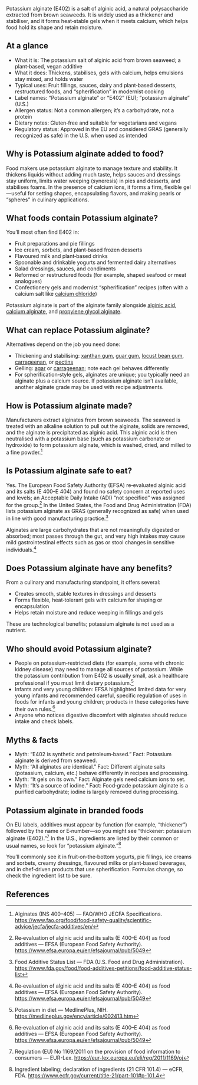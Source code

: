 Potassium alginate (E402) is a salt of alginic acid, a natural polysaccharide extracted from brown seaweeds. It is widely used as a thickener and stabiliser, and it forms heat‑stable gels when it meets calcium, which helps food hold its shape and retain moisture.
<!--more-->

## At a glance
- What it is: The potassium salt of alginic acid from brown seaweed; a plant‑based, vegan additive
- What it does: Thickens, stabilises, gels with calcium, helps emulsions stay mixed, and holds water
- Typical uses: Fruit fillings, sauces, dairy and plant‑based desserts, restructured foods, and “spherification” in modernist cooking
- Label names: “Potassium alginate” or “E402” (EU); “potassium alginate” (U.S.)
- Allergen status: Not a common allergen; it’s a carbohydrate, not a protein
- Dietary notes: Gluten‑free and suitable for vegetarians and vegans
- Regulatory status: Approved in the EU and considered GRAS (generally recognized as safe) in the U.S. when used as intended

## Why is Potassium alginate added to food?
Food makers use potassium alginate to manage texture and stability. It thickens liquids without adding much taste, helps sauces and dressings stay uniform, limits water weeping (syneresis) in pies and desserts, and stabilises foams. In the presence of calcium ions, it forms a firm, flexible gel—useful for setting shapes, encapsulating flavors, and making pearls or “spheres” in culinary applications.

## What foods contain Potassium alginate?
You’ll most often find E402 in:
- Fruit preparations and pie fillings
- Ice cream, sorbets, and plant‑based frozen desserts
- Flavoured milk and plant‑based drinks
- Spoonable and drinkable yogurts and fermented dairy alternatives
- Salad dressings, sauces, and condiments
- Reformed or restructured foods (for example, shaped seafood or meat analogues)
- Confectionery gels and modernist “spherification” recipes (often with a calcium salt like [calcium chloride](/e509-calcium-chloride))

Potassium alginate is part of the alginate family alongside [alginic acid](/e400-alginic-acid), [calcium alginate](/e404-calcium-alginate), and [propylene glycol alginate](/e405-propane-1-2-diol-alginate).

## What can replace Potassium alginate?
Alternatives depend on the job you need done:
- Thickening and stabilising: [xanthan gum](/e415-xanthan-gum), [guar gum](/e412-guar-gum), [locust bean gum](/e410-locust-bean-gum), [carrageenan](/e407-carrageenan), or [pectins](/e440-pectins)
- Gelling: [agar](/e406-agar) or [carrageenan](/e407-carrageenan); note each gel behaves differently
- For spherification‑style gels, alginates are unique; you typically need an alginate plus a calcium source. If potassium alginate isn’t available, another alginate grade may be used with recipe adjustments.

## How is Potassium alginate made?
Manufacturers extract alginates from brown seaweeds. The seaweed is treated with an alkaline solution to pull out the alginate, solids are removed, and the alginate is precipitated as alginic acid. This alginic acid is then neutralised with a potassium base (such as potassium carbonate or hydroxide) to form potassium alginate, which is washed, dried, and milled to a fine powder.[^3]

## Is Potassium alginate safe to eat?
Yes. The European Food Safety Authority (EFSA) re‑evaluated alginic acid and its salts (E 400–E 404) and found no safety concern at reported uses and levels; an Acceptable Daily Intake (ADI) “not specified” was assigned for the group.[^1] In the United States, the Food and Drug Administration (FDA) lists potassium alginate as GRAS (generally recognized as safe) when used in line with good manufacturing practice.[^2]

Alginates are large carbohydrates that are not meaningfully digested or absorbed; most passes through the gut, and very high intakes may cause mild gastrointestinal effects such as gas or stool changes in sensitive individuals.[^1]

## Does Potassium alginate have any benefits?
From a culinary and manufacturing standpoint, it offers several:
- Creates smooth, stable textures in dressings and desserts
- Forms flexible, heat‑tolerant gels with calcium for shaping or encapsulation
- Helps retain moisture and reduce weeping in fillings and gels

These are technological benefits; potassium alginate is not used as a nutrient.

## Who should avoid Potassium alginate?
- People on potassium‑restricted diets (for example, some with chronic kidney disease) may need to manage all sources of potassium. While the potassium contribution from E402 is usually small, ask a healthcare professional if you must limit dietary potassium.[^4]
- Infants and very young children: EFSA highlighted limited data for very young infants and recommended careful, specific regulation of uses in foods for infants and young children; products in these categories have their own rules.[^1]
- Anyone who notices digestive discomfort with alginates should reduce intake and check labels.

## Myths & facts
- Myth: “E402 is synthetic and petroleum‑based.” Fact: Potassium alginate is derived from seaweed.
- Myth: “All alginates are identical.” Fact: Different alginate salts (potassium, calcium, etc.) behave differently in recipes and processing.
- Myth: “It gels on its own.” Fact: Alginate gels need calcium ions to set.
- Myth: “It’s a source of iodine.” Fact: Food‑grade potassium alginate is a purified carbohydrate; iodine is largely removed during processing.

## Potassium alginate in branded foods
On EU labels, additives must appear by function (for example, “thickener”) followed by the name or E‑number—so you might see “thickener: potassium alginate (E402).”[^5] In the U.S., ingredients are listed by their common or usual names, so look for “potassium alginate.”[^6]

You’ll commonly see it in fruit‑on‑the‑bottom yogurts, pie fillings, ice creams and sorbets, creamy dressings, flavoured milks or plant‑based beverages, and in chef‑driven products that use spherification. Formulas change, so check the ingredient list to be sure.

## References
[^1]: Re‑evaluation of alginic acid and its salts (E 400–E 404) as food additives — EFSA (European Food Safety Authority). https://www.efsa.europa.eu/en/efsajournal/pub/5049
[^2]: Food Additive Status List — FDA (U.S. Food and Drug Administration). https://www.fda.gov/food/food-additives-petitions/food-additive-status-list
[^3]: Alginates (INS 400–405) — FAO/WHO JECFA Specifications. https://www.fao.org/food/food-safety-quality/scientific-advice/jecfa/jecfa-additives/en/
[^4]: Potassium in diet — MedlinePlus, NIH. https://medlineplus.gov/ency/article/002413.htm
[^5]: Regulation (EU) No 1169/2011 on the provision of food information to consumers — EUR-Lex. https://eur-lex.europa.eu/eli/reg/2011/1169/oj
[^6]: Ingredient labeling; declaration of ingredients (21 CFR 101.4) — eCFR, FDA. https://www.ecfr.gov/current/title-21/part-101#p-101.4
